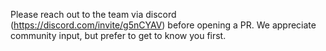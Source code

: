 Please reach out to the team via discord (https://discord.com/invite/g5nCYAV) before opening a PR. We appreciate community input, but prefer to get to know you first.
